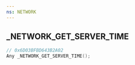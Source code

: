 ```yaml
---
ns: NETWORK
---
```

## _NETWORK_GET_SERVER_TIME

```c
// 0x6D03BFBD643B2A02
Any _NETWORK_GET_SERVER_TIME();
```

